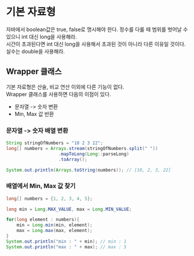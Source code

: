 # 기본 자료형

자바에서 boolean값은 true, false로 명시해야 한다.
정수를 다룰 때 범위를 벗어날 수 있으니 int 대신 long을 사용해라.</br>
시간이 초과된다면 int 대신 long을 사용해서 초과된 것이 아니라 다른 이유일 것이다.</br>
실수는 double을 사용해라.

## Wrapper 클래스

기본 자료형은 산술, 비교 연산 이외에 다른 기능이 없다. </br>
Wrapper 클래스를 사용하면 다음의 이점이 있다.

- 문자열 -> 숫자 변환
- Min, Max 값 반환

### 문자열 -> 숫자 배열 변환

```java
String stringOfNumbers = "10 2 3 22";
long[] numbers = Arrays.stream(stringOfNumbers.split(" "))
                    .mapToLong(Long::parseLong)
                    .toArray();

System.out.println(Arrays.toString(numbers)); // [10, 2, 3, 22]
```

### 배열에서 Min, Max 값 찾기

```java
long[] numbers = {1, 2, 3, 4, 5};

long min = Long.MAX_VALUE, max = Long.MIN_VALUE;

for(long element : numbers){
    min = Long.min(min, element);
    max = Long.max(max, element);
}
System.out.println("min : " + min); // min : 1
System.out.println("max : " + max); // max : 5
```
